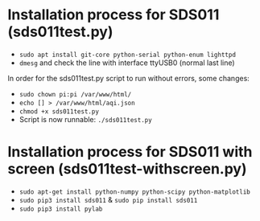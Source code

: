 # Installation process for SDS011 (sds011test.py)

* `sudo apt install git-core python-serial python-enum lighttpd`
* `dmesg` and check the line with interface ttyUSB0 (normal last line)

In order for the sds011test.py script to run without errors, some changes:

* `sudo chown pi:pi /var/www/html/`
* `echo [] > /var/www/html/aqi.json`
* `chmod +x sds011test.py`
* Script is now runnable: `./sds011test.py`

# Installation process for SDS011 with screen (sds011test-withscreen.py)

* `sudo apt-get install python-numpy python-scipy python-matplotlib`
* `sudo pip3 install sds011` & `sudo pip install sds011`
* `sudo pip3 install pylab`
